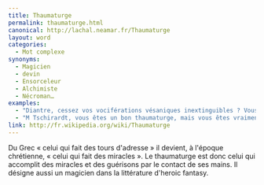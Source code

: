 ```yaml
---
title: Thaumaturge
permalink: thaumaturge.html
canonical: http://lachal.neamar.fr/Thaumaturge
layout: word
categories:
  - Mot complexe
synonyms:
  - Magicien
  - devin
  - Ensorceleur
  - Alchimiste
  - Nécroman…
examples:
  - "Diantre, cessez vos vociférations vésaniques inextinguibles ? Vous aurez le temps d'exercer vos talents de thaumaturge plus tard!"
  - "M Tschirardt, vous êtes un bon thaumaturge, mais vous êtes vraiment meilleur en mystagogie qu'en maths…"
link: http://fr.wikipedia.org/wiki/Thaumaturge
---
```


Du Grec « celui qui fait des tours d'adresse » il devient, à l'époque chrétienne, « celui qui fait des miracles ».
Le thaumaturge est donc celui qui accomplit des miracles et des guérisons par le contact de ses mains. Il désigne aussi un magicien dans la littérature d'heroic fantasy.

